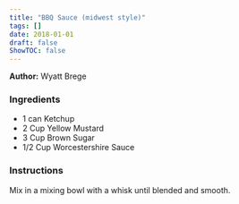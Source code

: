 ```yaml
---
title: "BBQ Sauce (midwest style)"
tags: []
date: 2018-01-01
draft: false
ShowTOC: false
---
```


**Author:** Wyatt Brege



### Ingredients

-   1 can Ketchup
-   2 Cup Yellow Mustard
-   3 Cup Brown Sugar
-   1/2 Cup Worcestershire Sauce

### Instructions 

Mix in a mixing bowl with a whisk until blended and smooth.
